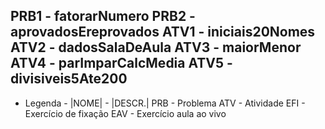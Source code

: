 PRB1		-		fatorarNumero
PRB2		-		aprovadosEreprovados
ATV1		-		iniciais20Nomes
ATV2            -               dadosSalaDeAula
ATV3            -               maiorMenor
ATV4            -               parImparCalcMedia
ATV5            -               divisiveis5Ate200
-------------------------------------------------------------------------------
-	Legenda		-
|NOME|		-		|DESCR.|
PRB<x>		-		Problema
ATV<x>		-		Atividade
EFI<x>		-		Exercício de fixação
EAV<x>		-		Exercício aula ao vivo
